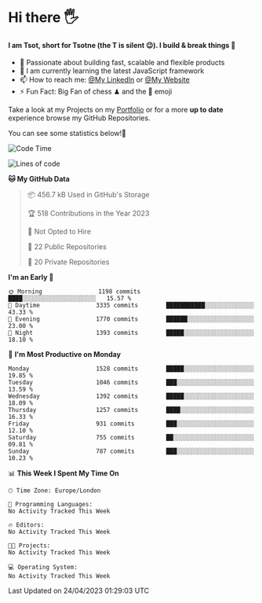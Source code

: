 # Hi there :raised_hand_with_fingers_splayed:
#### I am Tsot, short for Tsotne (the T is silent :wink:). I build & break things :space_invader:
- :telescope: Passionate about building fast, scalable and flexible products
- :seedling: I am currently learning the latest JavaScript framework 
- :mailbox: How to reach me: [@My LinkedIn](https://www.linkedin.com/in/tsotne-gvadzabia/) or [@My Website](https://tsotne.co.uk/contact)
- :zap: Fun Fact: Big Fan of chess ♟ and the 👾 emoji

Take a look at my Projects on my [Portfolio](https://tsotne.co.uk/) or for a more **up to date** experience browse my GitHub Repositories.

You can see some statistics below!:space_invader:
<!--START_SECTION:waka-->
![Code Time](http://img.shields.io/badge/Code%20Time-761%20hrs%202%20mins-blue)

![Lines of code](https://img.shields.io/badge/From%20Hello%20World%20I%27ve%20Written-4.6%20million%20lines%20of%20code-blue)

**🐱 My GitHub Data** 

> 📦 456.7 kB Used in GitHub's Storage 
 > 
> 🏆 518 Contributions in the Year 2023
 > 
> 🚫 Not Opted to Hire
 > 
> 📜 22 Public Repositories 
 > 
> 🔑 20 Private Repositories 
 > 
**I'm an Early 🐤** 

```text
🌞 Morning                1198 commits        ████░░░░░░░░░░░░░░░░░░░░░   15.57 % 
🌆 Daytime                3335 commits        ███████████░░░░░░░░░░░░░░   43.33 % 
🌃 Evening                1770 commits        ██████░░░░░░░░░░░░░░░░░░░   23.00 % 
🌙 Night                  1393 commits        █████░░░░░░░░░░░░░░░░░░░░   18.10 % 
```
📅 **I'm Most Productive on Monday** 

```text
Monday                   1528 commits        █████░░░░░░░░░░░░░░░░░░░░   19.85 % 
Tuesday                  1046 commits        ███░░░░░░░░░░░░░░░░░░░░░░   13.59 % 
Wednesday                1392 commits        █████░░░░░░░░░░░░░░░░░░░░   18.09 % 
Thursday                 1257 commits        ████░░░░░░░░░░░░░░░░░░░░░   16.33 % 
Friday                   931 commits         ███░░░░░░░░░░░░░░░░░░░░░░   12.10 % 
Saturday                 755 commits         ██░░░░░░░░░░░░░░░░░░░░░░░   09.81 % 
Sunday                   787 commits         ███░░░░░░░░░░░░░░░░░░░░░░   10.23 % 
```


📊 **This Week I Spent My Time On** 

```text
🕑︎ Time Zone: Europe/London

💬 Programming Languages: 
No Activity Tracked This Week

🔥 Editors: 
No Activity Tracked This Week

🐱‍💻 Projects: 
No Activity Tracked This Week

💻 Operating System: 
No Activity Tracked This Week
```


 Last Updated on 24/04/2023 01:29:03 UTC
<!--END_SECTION:waka-->
